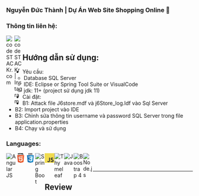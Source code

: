 ### Nguyễn Đức Thành | Dự Án Web Site Shopping Online 👋
### Thông tin liên hệ:

[<img align="left" alt="codeSTACKr.com" width="22px" src="https://img.icons8.com/ios-glyphs/30/000000/facebook.png" />][facebook]
[<img align="left" alt="codeSTACKr | Instagram" width="22px" src="https://cdn.jsdelivr.net/npm/simple-icons@v3/icons/instagram.svg" />][instagram]

<br />

## Hướng dẫn sử dụng:
- Yêu cầu: 
    + Database SQL Server
    + IDE: Eclipse or Spring Tool Suite or VisualCode
    + jdk: 11+ (project sử dụng jdk 11)
- Cài đặt:
- B1: Attack file J6store.mdf và j6Store_log.ldf vào Sql Server
- B2: Import project vào IDE
- B3: Chỉnh sửa thông tin username và password SQL Server trong file application.properties
- B4: Chạy và sử dụng



### Languages:

<img align="left" alt="Angular JS" width="26px" src="https://img.icons8.com/color/48/000000/angularjs.png" />
<img align="left" alt="HTML5" width="26px" src="https://raw.githubusercontent.com/github/explore/80688e429a7d4ef2fca1e82350fe8e3517d3494d/topics/html/html.png" />
<img align="left" alt="CSS3" width="26px" src="https://raw.githubusercontent.com/github/explore/80688e429a7d4ef2fca1e82350fe8e3517d3494d/topics/css/css.png" />
<img align="left" alt="Spring Boot" width="26px" src="https://img.icons8.com/color/48/000000/spring-logo.png" />
<img align="left" alt="JavaScript" width="26px" src="https://raw.githubusercontent.com/github/explore/80688e429a7d4ef2fca1e82350fe8e3517d3494d/topics/javascript/javascript.png" />
<img align="left" alt="Thymeleaf" width="26px" src="https://img.icons8.com/color/48/000000/thymeleaf.png" />
<img align="left" alt="Java" width="26px" src="https://img.icons8.com/color/48/000000/java-coffee-cup-logo--v2.png" />
<img align="left" alt="Boostrap 4" width="26px" src="https://img.icons8.com/color/48/000000/bootstrap.png" />
<img align="left" alt="Node.js" width="26px" src="https://img.icons8.com/color/48/000000/microsoft-sql-server.png" />

<br />
<br />

---
## Review

[facebook]: https://www.facebook.com/profile.php?id=100009907901608
[instagram]: https://www.instagram.com/ndt_ved/
